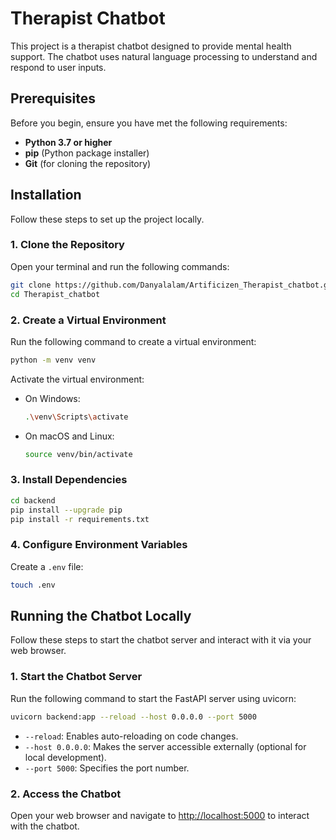 # Therapist Chatbot

This project is a therapist chatbot designed to provide mental health support. The chatbot uses natural language processing to understand and respond to user inputs.

## Prerequisites

Before you begin, ensure you have met the following requirements:

- **Python 3.7 or higher**
- **pip** (Python package installer)
- **Git** (for cloning the repository)

## Installation

Follow these steps to set up the project locally.

### 1. Clone the Repository

Open your terminal and run the following commands:

```bash
git clone https://github.com/Danyalalam/Artificizen_Therapist_chatbot.git
cd Therapist_chatbot
```

### 2. Create a Virtual Environment

Run the following command to create a virtual environment:

```bash
python -m venv venv
```

Activate the virtual environment:

- On Windows:
    ```bash
    .\venv\Scripts\activate
    ```
- On macOS and Linux:
    ```bash
    source venv/bin/activate
    ```

### 3. Install Dependencies

```bash
cd backend
pip install --upgrade pip
pip install -r requirements.txt
```

### 4. Configure Environment Variables

Create a `.env` file:

```bash
touch .env
```

## Running the Chatbot Locally

Follow these steps to start the chatbot server and interact with it via your web browser.

### 1. Start the Chatbot Server

Run the following command to start the FastAPI server using uvicorn:

```bash
uvicorn backend:app --reload --host 0.0.0.0 --port 5000
```

- `--reload`: Enables auto-reloading on code changes.
- `--host 0.0.0.0`: Makes the server accessible externally (optional for local development).
- `--port 5000`: Specifies the port number.

### 2. Access the Chatbot

Open your web browser and navigate to [http://localhost:5000](http://localhost:5000) to interact with the chatbot.